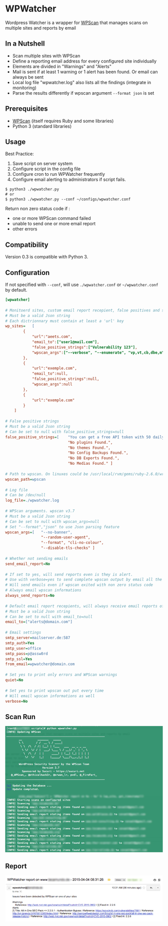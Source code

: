 # WPWatcher
Wordpress Watcher is a wrapper for [WPScan](http://wpscan.org/) that manages scans on multiple sites and reports by email

## In a Nutshell

  - Scan multiple sites with WPScan
  - Define a reporting email address for every configured site individually
  - Elements are divided in "Warnings" and "Alerts"
  - Mail is sent if at least 1 warning or 1 alert has been found. Or email can always be sent 
  - Local log file "wpwatcher.log" also lists all the findings (integrate in monitoring)
  - Parse the results differently if wpscan argument `--format json` is set

## Prerequisites 

  - [WPScan](http://wpscan.org/) (itself requires Ruby and some libraries)
  - Python 3 (standard libraries)

## Usage

Best Practice:
  1. Save script on server system
  2. Configure script in the config file
  4. Configure cron to run WPWatcher frequently
  5. Configure email alerting to administrators if script fails.

    $ python3 ./wpwatcher.py
    # or
    $ python3 ./wpwatcher.py --conf ~/configs/wpwatcher.conf

Return non zero status code if :
- one or more WPScan command failed
- unable to send one or more email report
- other errors

## Compatibility

Version 0.3 is compatible with Python 3.

## Configuration
If not specified with `--conf`, will use `./wpwatcher.conf` or `~/wpwatcher.conf` by default.
```ini
[wpwatcher]

# Monitoerd sites, custom email report recepient, false positives and specific wpscan arguments
# Must be a valid Json string
# Each dictrionnary must contain at least a 'url' key
wp_sites=   [
        {   
            "url":"aeets.com",
            "email_to":["user1@mail.com"], 
            "false_positive_strings":["Vulnerability 123"],
            "wpscan_args":["--verbose", "--enumerate", "vp,vt,cb,dbe,m"] 
        },
        {   
            "url":"exemple.com",
            "email_to":null, 
            "false_positive_strings":null,
            "wpscan_args":null
        },
        {   
            "url":"exemple.com"
        }
    ]

# False positive strings
# Must be a valid Json string
# Can be set to null with false_positive_strings=null
false_positive_strings=[    "You can get a free API token with 50 daily requests by registering at https://wpvulndb.com/users/sign_up",
                            "No plugins Found.",
                            "No themes Found.",
                            "No Config Backups Found.", 
                            "No DB Exports Found.",
                            "No Medias Found." ]
                            
# Path to wpscan. On linuxes could be /usr/local/rvm/gems/ruby-2.6.0/wrappers/wpscan
wpscan_path=wpscan

# Log file
# Can be /dev/null
log_file=./wpwatcher.log

# WPScan arguments. wpscan v3.7
# Must be a valid Json string
# Can be set to null with wpscan_args=null
# Set "--format","json" to use Json parsing feature
wpscan_args=[   "--no-banner",
                "--random-user-agent", 
                "--format", "cli-no-colour",
                "--disable-tls-checks" ]

# Whether not sending emails
send_email_report=No

# If set to yes, will send reports even is they is alert.
# Use with verbose=yes to send complete wpscan output by email all the time
# Will send emails even if wpscan exited with non zero status code
# Always email wpscan informations
always_send_reports=No

# Default email report recepients, will always receive email reports of all sites
# Must be a valid Json string
# Can be set to null with email_to=null
email_to=["alerts@domain.com"]

# Email settings
smtp_server=mailserver.de:587
smtp_auth=Yes
smtp_user=office
smtp_pass=p@assw0rd
smtp_ssl=Yes
from_email=wpwatcher@domain.com

# Set yes to print only errors and WPScan warnings
quiet=No

# Set yes to print wpscan out put every time
# Will email wpscan informations as well
verbose=No
```
## Scan Run

![WPWatcher Screenshot](/screens/wpwatcher.png "WPWatcher Run")

## Report

![WPWatcher Report](/screens/wpwatcher-report.png "WPWatcher Report")
